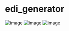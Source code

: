# edi_generator
![image](https://user-images.githubusercontent.com/44517057/125626391-0ce47da1-f1be-4fb1-93f2-34f668b5f298.png)
![image](https://user-images.githubusercontent.com/44517057/125626461-81f9dd00-2085-4e77-a078-ee9962e5e18e.png)
![image](https://user-images.githubusercontent.com/44517057/125626506-019c2192-143a-4ffa-8493-95384e6c869d.png)

